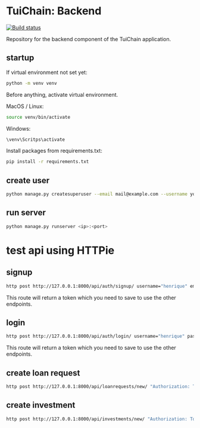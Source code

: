 
# TuiChain: Backend

[![Build status](https://github.com/TuiChain/backend/workflows/build/badge.svg?branch=main)](https://github.com/TuiChain/backend/actions)

Repository for the backend component of the TuiChain application.

## startup

If virtual environment not set yet:
```bash
python -m venv venv
```

Before anything, activate virtual environment.

MacOS / Linux:
```bash
source venv/bin/activate
```
Windows:
```bash
\venv\Scritps\activate
```

Install packages from requirements.txt:
```bash
pip install -r requirements.txt
```

## create user
```bash
python manage.py createsuperuser --email mail@example.com --username yourusername
```

## run server
```bash
python manage.py runserver <ip>:<port>
```

# test api using HTTPie

## signup

```bash
http post http://127.0.0.1:8000/api/auth/signup/ username="henrique" email="henrique@mail.com" password="soulindo!" first_name="Henrique" last_name="Pereira"
```

This route will return a token which you need to save to use the other endpoints.

## login

```bash
http post http://127.0.0.1:8000/api/auth/login/ username="henrique" password="soulindo!"
```

This route will return a token which you need to save to use the other endpoints.

## create loan request
```bash
http post http://127.0.0.1:8000/api/loanrequests/new/ "Authorization: Token <token_gotten_from_login>" school="Escola da Vida" course="Tráfico de Gomitas" amount=420.69
```

## create investment
```bash
http post http://127.0.0.1:8000/api/investments/new/ "Authorization: Token <token_gotten_from_login>" request=1 amount=69.420
```

